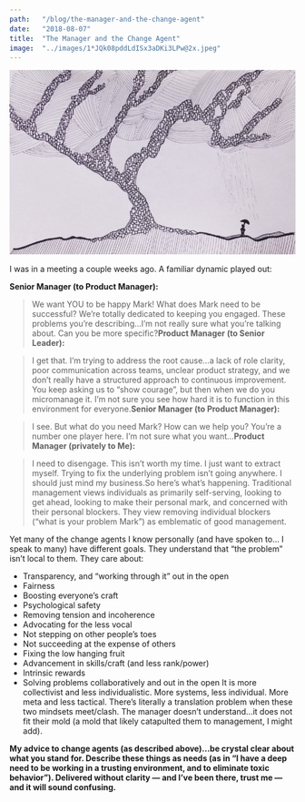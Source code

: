 ```yaml
---
path:	"/blog/the-manager-and-the-change-agent"
date:	"2018-08-07"
title:	"The Manager and the Change Agent"
image:	"../images/1*JQk08pddLdISx3aDKi3LPw@2x.jpeg"
---
```


![](../images/1*JQk08pddLdISx3aDKi3LPw@2x.jpeg)

I was in a meeting a couple weeks ago. A familiar dynamic played out:

**Senior Manager (to Product Manager):**


> We want YOU to be happy Mark! What does Mark need to be successful? We’re totally dedicated to keeping you engaged. These problems you’re describing…I’m not really sure what you’re talking about. Can you be more specific?**Product Manager (to Senior Leader):**


> I get that. I’m trying to address the root cause…a lack of role clarity, poor communication across teams, unclear product strategy, and we don’t really have a structured approach to continuous improvement. You keep asking us to “show courage”, but then when we do you micromanage it. I’m not sure you see how hard it is to function in this environment for everyone.**Senior Manager (to Product Manager):**


> I see. But what do you need Mark? How can we help you? You’re a number one player here. I’m not sure what you want…**Product Manager (privately to Me):**


> I need to disengage. This isn’t worth my time. I just want to extract myself. Trying to fix the underlying problem isn’t going anywhere. I should just mind my business.So here’s what’s happening. Traditional management views individuals as primarily self-serving, looking to get ahead, looking to make their personal mark, and concerned with their personal blockers. They view removing individual blockers (“what is your problem Mark”) as emblematic of good management.

Yet many of the change agents I know personally (and have spoken to… I speak to many) have different goals. They understand that “the problem” isn’t local to them. They care about:

* Transparency, and “working through it” out in the open
* Fairness
* Boosting everyone’s craft
* Psychological safety
* Removing tension and incoherence
* Advocating for the less vocal
* Not stepping on other people’s toes
* Not succeeding at the expense of others
* Fixing the low hanging fruit
* Advancement in skills/craft (and less rank/power)
* Intrinsic rewards
* Solving problems collaboratively and out in the open
It is more collectivist and less individualistic. More systems, less individual. More meta and less tactical. There’s literally a translation problem when these two mindsets meet/clash. The manager doesn’t understand…it does not fit their mold (a mold that likely catapulted them to management, I might add).

**My advice to change agents (as described above)…be crystal clear about what you stand for. Describe these things as needs (as in “I have a deep need to be working in a trusting environment, and to eliminate toxic behavior”). Delivered without clarity — and I’ve been there, trust me — and it will sound confusing.**

